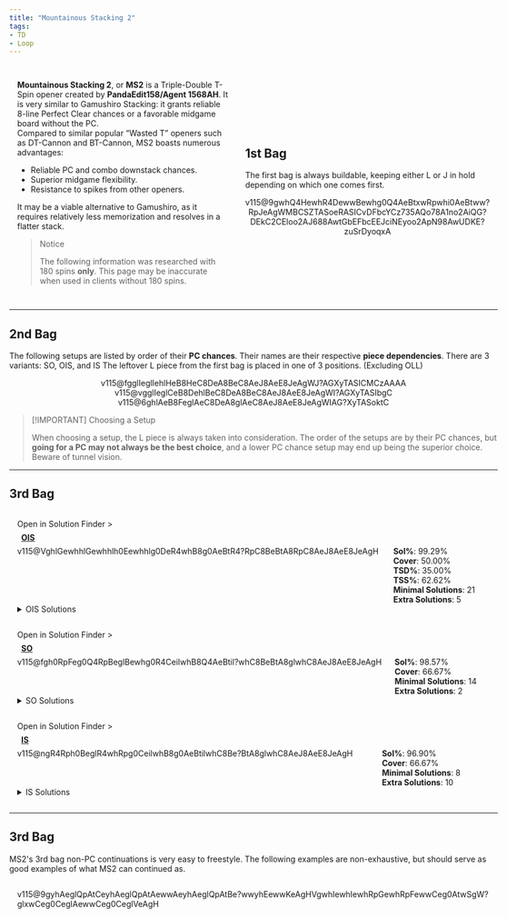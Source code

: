 ```yaml
---
title: "Mountainous Stacking 2"
tags:
- TD
- Loop
---
```

<head>
<meta name="description" content="Mountatinous Stacking 2, a Triple-Double opener by PandaEdit158/Agent 1568AH.">
</head>
<style>
    html{
        display: flex;
        justify-content: center;
        width: 100vw;
        height: 100vh;
    }
    body{
        width: 100vw;
        max-width: 1500px;
    }
    article{
        padding: 0 1em;
    }
    #intro{
        display: grid;
        grid-template-areas: 'text image';
        grid-template-columns: 1fr 0.75fr;
        place-items: center;
    }
    #intro-text{
        padding: 1em;
    }
    #bag-1{
        padding: 1em;
        grid-area: image;
    }
    .only-for-mobile{
        display: none;
    }
    .stat{
        width: 100%;
    }
    .setup-body{
        padding: 1em;
        position: relative;
    }
    .setup-body h3{
        margin: 0.5em;
        font-size: 1em;
        width: auto;
    }
    .setup-body h3 img{
        height: 2em;
        width: 2em;
    }
    .setup-details{
        display: grid;
        grid-template-areas: "info conts";
    }
    .setup-info{
        grid-area: info;
    }
    .fumen-image{
        outline: 1px solid var(--outlinegray);
    }
    .setup-continuations{
        grid-area: conts;
        display: inline-flex;
        flex-wrap: wrap;
        justify-content: center;
        align-items: center;
    }
    .setup-continuations .fumen-figure{
        margin: 0.125em;
    }
    @media all and (max-width: 900px){
        #intro{
            display: flex;
            flex-direction: column;
        }
        #bag-1{
            display: block;
        }
        .only-for-mobile{
            display: block;
        }
    }
    @media all and (max-width: 500px){
        #configs{
            margin: 0 0.5em;
        }
    }
</style>
<div id="intro">
    <div id="intro-text">
        <p>
            <strong>Mountainous Stacking 2</strong>, or <strong>MS2</strong> is a Triple-Double T-Spin opener created by <strong>PandaEdit158/Agent 1568AH</strong>. It is very similar to Gamushiro Stacking: it grants reliable 8-line Perfect Clear chances or a favorable midgame board without the PC.<br>
            Compared to similar popular “Wasted <span class="mino">T</span>” openers such as DT-Cannon and BT-Cannon, MS2 boasts numerous advantages:
            <ul>
                <li>Reliable PC and combo downstack chances.</li>
                <li>Superior midgame flexibility.</li>
                <li>Resistance to spikes from other openers.</li>
            </ul>
        </p>
        <p>
            It may be a viable alternative to Gamushiro, as it requires relatively less memorization and resolves in a flatter stack.
        </p>
        <blockquote class="danger-callout">
        <p>Notice</p>
        <p>The following information was researched with 180 spins <strong>only</strong>. This page may be inaccurate when used in clients without 180 spins.</p>
        </block>
    </div>
    <hr class="only-for-mobile">
    <div id="bag-1">
        <p>
            <h2 style="width:100%">1st Bag</h2>
            <p>The first bag is always buildable, keeping either <span class="mino">L</span> or <span class="mino">J</span> in hold depending on which one comes first.</p>
        </p>
        <center>
            <figfumen size="33">v115@9gwhQ4HewhR4DewwBewhg0Q4AeBtxwRpwhi0AeBtww?RpJeAgWMBCSZTASoeRASICvDFbcYCz735AQo78A1no2AiQG?DEkC2CEloo2AJ688AwtGbEFbcEEJciNEyoo2ApN98AwUDKE?zuSrDyoqxA</figfumen>
        </center>
    </div>
</div>

---
## 2nd Bag
The following setups are listed by order of their **PC chances**. Their names are their respective **piece dependencies**. There are 3 variants: <span class="mino">SO</span>, <span class="mino">OIS</span>, and <span class="mino">IS</span>
The leftover <span class="mino">L</span> piece from the first bag is placed in one of 3 positions. <span style="color: var(--graygray)">(Excluding OLL)</span>
<center><div>
<figfumen height="8">v115@fgglIeglIehlHeB8HeC8DeA8BeC8AeJ8AeE8JeAgWJ?AGXyTASICMCzAAAA</figfumen>
<figfumen height="8">v115@vgglIeglCeB8DehlBeC8DeA8BeC8AeJ8AeE8JeAgWI?AGXyTASIbgC</figfumen>
<figfumen height="8">v115@6ghlAeB8FeglAeC8DeA8glAeC8AeJ8AeE8JeAgWIAG?XyTASoktC</figfumen>
</div></center>

> [!IMPORTANT] Choosing a Setup
> 
> When choosing a setup, the <span class="mino">L</span> piece is always taken into consideration. The order of the setups are by their PC chances, but **going for a PC may not always be the best choice**, and a lower PC chance setup may end up being the superior choice. Beware of tunnel vision.

---

## 3rd Bag
<div class="setup-body">
	<div class="solution-finder-nav" onclick="console.log('panning!')"><span class="nav-text">Open in Solution Finder</span> ></div>
    <a href="#ois"><h3 id="ois" class="setup-title"><span class="mino">OIS</span></h3></a>
    <div class="setup-details">
            <fumen class="setup-image" height="10">v115@VghlGewhhlGewhhlh0Eewhhlg0DeR4whB8g0AeBtR4?RpC8BeBtA8RpC8AeJ8AeE8JeAgH</fumen>
            <div class="setup-stats">
                <div class="stat"><strong>Sol%</strong>: 
                    <span title="5004/5040" class="with180">99.29%</span>
                </div>
                <div class="stat"><strong>Cover</strong>: 50.00%</div>
                <div class="stat"><strong>TSD%</strong>: 35.00%</div>
                <div class="stat"><strong>TSS%</strong>: 62.62%</div>
                <div title="Number of solutions needed to maximize PC chances." class="stat"><strong>Minimal Solutions</strong>: <span class="with180">21</span></div>
                <div title="Number of optional solutions to use for extra T-Spins." class="stat"><strong>Extra Solutions</strong>: 5</div>
		</div>
    </div>
    <details>
    <summary><span class="mino">OIS</span> Solutions</summary>
    <h3>Minimals</h3>
        <div class="solutions with180">
            <figure class="fumen-figure"><fumen height="6" size="16">v115@zgB8g0zhhlC8i0R4AtglE8R4BtglD8ywAtG8wwF8Je?AgH</fumen><figcaption>Cover: 39.29%<br>Save: O</ficaption></figure>
            <figure class="fumen-figure"><fumen height="6" size="16">v115@zgB8Rph0ywC8Rpg0R4wwglE8R4ilD8zhG8g0F8JeAg?H</fumen><figcaption>Cover: 24.44%<br>Save: Z</ficaption></figure>
            <figure class="fumen-figure"><fumen height="6" size="16">v115@zgB8zhAtRpC8i0BtRpE8g0AtilD8ywglG8wwF8JeAg?H</fumen><figcaption>Cover: 23.77%<br>Save: S</ficaption></figure>
            <figure class="fumen-figure"><fumen height="6" size="16">v115@zgB8ilzhC8glywg0RpE8R4g0RpD8R4h0G8wwF8JeAg?H</fumen><figcaption>Cover: 20.08%<br>Save: Z</ficaption></figure>
            <figure class="fumen-figure"><fumen height="6" size="16">v115@zgB8g0BtzhC8i0hlRpE8BtglRpD8ywglG8wwF8JeAg?H</fumen><figcaption>Cover: 19.40%<br>Save: S</ficaption></figure>
            <figure class="fumen-figure"><fumen height="6" size="16">v115@zgB8Rpg0R4hlC8Rpi0AtglE8R4BtglD8ywAtG8wwF8?JeAgH</fumen><figcaption>Cover: 19.05%<br>Save: I</ficaption></figure>
            <figure class="fumen-figure"><fumen height="6" size="16">v115@zgB8Rph0Q4hlC8Rpg0wwR4glE8ywQ4glD8zhG8g0F8?JeAgH</fumen><figcaption>Cover: 17.78%<br>Save: Z</ficaption></figure>
            <figure class="fumen-figure"><fumen height="6" size="16">v115@zgB8Rpzhg0C8RpBtR4g0E8wwBth0D8xwR4G8wwF8Je?AgH</fumen><figcaption>Cover: 14.60%<br>Save: L</ficaption></figure>
            <figure class="fumen-figure"><fumen height="6" size="16">v115@zgB8ilzhC8glQ4i0RpE8ywRpD8R4wwg0G8Q4F8JeAg?H</fumen><figcaption>Cover: 13.57%<br>Save: Z</ficaption></figure>
            <figure class="fumen-figure"><fumen height="6" size="16">v115@zgB8Rpzhg0C8RpBtR4g0E8wwR4h0D8xwBtG8wwF8Je?AgH</fumen><figcaption>Cover: 10.48%<br>Save: L</ficaption></figure>
            <figure class="fumen-figure"><fumen height="6" size="16">v115@zgB8RpBti0C8RpwwBtR4E8xwR4g0D8zhG8wwF8JeAg?H</fumen><figcaption>Cover: 9.52%<br>Save: L</ficaption></figure>
            <figure class="fumen-figure"><fumen height="6" size="16">v115@zgB8RpilR4C8RpglAti0E8BtR4g0D8zhG8AtF8JeAg?H</fumen><figcaption>Cover: 9.52%<br>Save: T</ficaption></figure>
            <figure class="fumen-figure"><fumen height="6" size="16">v115@zgB8ywR4Atg0C8zhBtg0E8R4Ath0D8wwilG8glF8Je?AgH</fumen><figcaption>Cover: 8.89%<br>Save: O</ficaption></figure>
            <figure class="fumen-figure"><fumen height="6" size="16">v115@zgB8i0zhC8BtQ4hlRpE8R4glRpD8BtQ4glG8g0F8Je?AgH</fumen><figcaption>Cover: 8.89%<br>Save: T</ficaption></figure>
            <figure class="fumen-figure"><fumen height="6" size="16">v115@zgB8g0ywAtRpC8i0BtRpE8R4ilD8R4AtglG8wwF8Je?AgH</fumen><figcaption>Cover: 8.10%<br>Save: I</ficaption></figure>
            <figure class="fumen-figure"><fumen height="6" size="16">v115@zgB8ywQ4ilC8i0R4RpE8g0AtQ4RpD8wwBtglG8AtF8?JeAgH</fumen><figcaption>Cover: 7.14%<br>Save: I</ficaption></figure>
            <figure class="fumen-figure"><fumen height="6" size="16">v115@zgB8Q4hlzhC8R4glAtg0RpE8Btg0RpD8Q4Ath0G8gl?F8JeAgH</fumen><figcaption>Cover: 6.67%<br>Save: T</ficaption></figure>
            <figure class="fumen-figure"><fumen height="6" size="16">v115@zgB8Q4BthlRpC8R4BtglRpE8wwzhD8Q4xwglG8wwF8?JeAgH</fumen><figcaption>Cover: 6.35%<br>Save: J</ficaption></figure>
            <figure class="fumen-figure"><fumen height="6" size="16">v115@zgB8ilAtg0RpC8glQ4Btg0RpE8AtzhD8R4h0G8Q4F8?JeAgH</fumen><figcaption>Cover: 4.13%<br>Save: T</ficaption></figure>
            <figure class="fumen-figure"><fumen height="6" size="16">v115@zgB8Q4i0ilC8R4whg0AtRpE8whBtRpD8Q4whAtglG8?whF8JeAgH</fumen><figcaption>Cover: 3.81%<br>Save: T</ficaption></figure>
            <figure class="fumen-figure"><fumen height="6" size="16">v115@zgB8g0ywBtglC8i0R4BtE8R4ilD8zhG8wwF8JeAgH</fumen><figcaption>Cover: 3.17%<br>Save: O</ficaption></figure>
        </div>
        <h3>Extras</h3>
        <div class="solutions with180">
            <figure class="fumen-figure"><fumen height="6" size="16">v115@zgB8ilzhC8glQ4ywRpE8i0RpD8R4wwg0G8Q4F8JeAg?H</fumen><figcaption>Cover: 15.56%<br>Save: Z</ficaption></figure>
            <figure class="fumen-figure"><fumen height="6" size="16">v115@zgB8Rph0BtglC8Rpg0Q4ilE8g0R4BtD8ywQ4G8wwF8?JeAgH</fumen><figcaption>Cover: 11.98%<br>Save: I</ficaption></figure>
            <figure class="fumen-figure"><fumen height="6" size="16">v115@zgB8zhBtglC8i0Q4ilE8g0R4BtD8ywQ4G8wwF8JeAg?H</fumen><figcaption>Cover: 11.59%<br>Save: O</ficaption></figure>
            <figure class="fumen-figure"><fumen height="6" size="16">v115@zgB8i0Q4ilC8zhglRpE8g0R4RpD8ywQ4G8wwF8JeAg?H</fumen><figcaption>Cover: 2.54%<br>Save: Z</ficaption></figure>
            <figure class="fumen-figure"><fumen height="6" size="16">v115@zgB8Rpzhg0C8RpBtR4g0E8wwR4h0D8xwBtG8wwF8Je?AgH</fumen><figcaption>Cover: 10.48%<br>Save: L</ficaption></figure>
        </div>
    </details>
</div>
<div class="setup-body">
    <div class="solution-finder-nav" onclick="console.log('panning!')"><span class="nav-text">Open in Solution Finder</span> ></div>
    <a href="#so"><h3 id="so" class="setup-title"><span class="mino">SO</span></h3></a>
    <div class="setup-details">
        <fumen class="setup-image" height="10">v115@fgh0RpFeg0Q4RpBeglBewhg0R4CeilwhB8Q4AeBtil?whC8BeBtA8glwhC8AeJ8AeE8JeAgH</fumen>
        <div class="setup-stats">
            <div class="stat"><strong>Sol%</strong>: <span title="4968/5040">98.57%</span></div>
            <div class="stat"><strong>Cover</strong>: 66.67%</div>
            <div class="stat"><strong>Minimal Solutions</strong>: 14</div>
            <div class="stat"><strong>Extra Solutions</strong>: 2</div>
        </div>
    </div>
    <details>
    <summary><span class="mino">SO</span> Solutions</summary>
    <h3>Minimals</h3>
        <div class="solutions with180">
            <figure class="fumen-figure"><fumen height="6" size="16">v115@zgzhili0D8glR4Rpg0D8R4A8RpD8ywH8wwE8JeAgH</fumen><figcaption>Cover: 40.18%<br>Save: Z</ficaption></figure>
            <figure class="fumen-figure"><fumen height="6" size="16">v115@zgzhh0AtglRpD8g0BtglRpD8g0AtA8hlD8ywH8wwE8?JeAgH</fumen><figcaption>Cover: 35.19%<br>Save: S</ficaption></figure>
            <figure class="fumen-figure"><fumen height="6" size="16">v115@zgzhi0ilD8Rpg0glR4D8RpA8R4D8ywH8wwE8JeAgH</fumen><figcaption>Cover: 31..80%<br>Save: Z</ficaption></figure>
            <figure class="fumen-figure"><fumen height="6" size="16">v115@zgzhh0AtilD8g0BtglR4D8g0AtA8R4D8ywH8wwE8Je?AgH</fumen><figcaption>Cover: 31.32%<br>Save: O</ficaption></figure>
            <figure class="fumen-figure"><fumen height="6" size="16">v115@zgzhg0R4glRpD8i0glRpD8R4A8hlD8ywH8wwE8JeAg?H</fumen><figcaption>Cover: 31.24%<br>Save: Z</ficaption></figure>
            <figure class="fumen-figure"><fumen height="6" size="16">v115@zgzhRpglg0R4D8ili0D8RpA8R4D8ywH8wwE8JeAgH</fumen><figcaption>Cover: 21.9%<br>Save: Z</ficaption></figure>
            <figure class="fumen-figure"><fumen height="6" size="16">v115@zgzhh0AtglRpD8g0BtglRpD8R4A8hlD8R4AtH8g0E8?JeAgH</fumen><figcaption>Cover: 20.29%<br>Save: T</ficaption></figure>
            <figure class="fumen-figure"><fumen height="6" size="16">v115@zgzhRpglh0AtD8ilg0BtD8RpA8g0AtD8ywH8wwE8Je?AgH</fumen><figcaption>Cover: 19.73%<br>Save: S</ficaption></figure>
            <figure class="fumen-figure"><fumen height="6" size="16">v115@zgzhQ4ilRpD8R4BtRpD8wwQ4A8BtD8xwglH8wwE8Je?AgH</fumen><figcaption>Cover: 14.65%<br>Save: J</ficaption></figure>
            <figure class="fumen-figure"><fumen height="6" size="16">v115@zgzhili0D8ywRpg0D8R4A8RpD8R4wwH8glE8JeAgH</fumen><figcaption>Cover: 12.40%<br>Save: Z</ficaption></figure>
            <figure class="fumen-figure"><fumen height="6" size="16">v115@zgzhilh0AtD8ywg0BtD8R4A8g0AtD8R4wwH8glE8Je?AgH</fumen><figcaption>Cover: 9.02%<br>Save: O</ficaption></figure>
            <figure class="fumen-figure"><fumen height="6" size="16">v115@zgzhwwilRpD8Q4glBtRpD8R4A8BtD8xwQ4H8wwE8Je?AgH</fumen><figcaption>Cover: 4.19%<br>Save: J</ficaption></figure>
            <figure class="fumen-figure"><fumen height="6" size="16">v115@zgzhwwRph0AtD8Q4Rpg0BtD8R4A8g0AtD8xwQ4H8ww?E8JeAgH</fumen><figcaption>Cover: 4.19%<br>Save: L</ficaption></figure>
            <figure class="fumen-figure"><fumen height="6" size="16">v115@zgzhwwg0BtRpD8Q4i0RpD8R4A8BtD8xwQ4H8wwE8Je?AgH</fumen><figcaption>Cover: 2.58%<br>Save: L</ficaption></figure>
        </div>
    <h3>Extras</h3>
        <div class="solutions with180">
            <figure class="fumen-figure"><fumen height="6" size="16">v115@zgzhh0AtRpglD8g0BtilD8g0AtA8RpD8ywH8wwE8Je?AgH</fumen><figcaption>Cover: 17.8%<br>Save: S</ficaption></figure>
	    <figure class="fumen-figure"><fumen height="6" size="16">v115@zgzhglg0BtRpD8gli0RpD8hlA8BtD8ywH8wwE8JeAg?H</fumen><figcaption>Cover: 12.9%<br>Save: S</ficaption></figure>
        </div>
    </details>
</div>
<div class="setup-body">
    <div class="solution-finder-nav" onclick="console.log('panning!')"><span class="nav-text">Open in Solution Finder</span> ></div>
    <a href="#is"><h3 id="is" class="setup-title"><span class="mino">IS</span></h3></a>
    <div class="setup-details">
        <fumen class="setup-image" height="10">v115@ngR4Rph0BeglR4whRpg0CeilwhB8g0AeBtilwhC8Be?BtA8glwhC8AeJ8AeE8JeAgH</fumen>
        <div class="setup-stats">
            <div class="stat"><strong>Sol%</strong>: 
                <span title="4884/5040">96.90%</span>
            </div>
            <div class="stat"><strong>Cover</strong>: 66.67%</div>
            <div class="stat"><strong>Minimal Solutions</strong>: 8</div>
            <div class="stat"><strong>Extra Solutions</strong>: 10</div>
        </div>
    </div>
    <details>
    <summary><span class="mino">IS</span> Solutions</summary>
    <h3>Minimals</h3>
        <div class="solutions">
	    <figure class="fumen-figure"><fumen height="6" size="16">v115@zgRpg0zhilRpi0R4glF8R4G8ywH8wwE8JeAgH</fumen><figcaption>Cover: 61.18%<br>Save: Z</ficaption></figure>
	    <figure class="fumen-figure"><fumen height="6" size="16">v115@zgRpilg0zhRpglBti0F8BtG8ywH8wwE8JeAgH</fumen><figcaption>Cover: 53.93%<br>Save: S</ficaption></figure>
	    <figure class="fumen-figure"><fumen height="6" size="16">v115@zgg0zhRpili0BtRpglF8BtG8ywH8wwE8JeAgH</fumen><figcaption>Cover: 51.23%<br>Save: S</ficaption></figure>
	    <figure class="fumen-figure"><fumen height="6" size="16">v115@zgRpQ4ywzhRpR4wwilF8h0G8Q4g0glH8g0E8JeAgH</fumen><figcaption>Cover: 25.55%<br>Save: Z</ficaption></figure>
	    <figure class="fumen-figure"><fumen height="6" size="16">v115@zgRpzhAtilRpywBtglF8h0G8wwg0AtH8g0E8JeAgH</fumen><figcaption>Cover: 25.55%<br>Save: S</ficaption></figure>
	    <figure class="fumen-figure"><fumen height="6" size="16">v115@zgRpQ4ywAtilRpR4wwBtglF8h0G8Q4g0AtH8g0E8Je?AgH</fumen><figcaption>Cover: 20.64%<br>Save: I</ficaption></figure>
	    <figure class="fumen-figure"><fumen height="6" size="16">v115@zgRpzhAtilRpi0BtglF8R4G8R4AtH8g0E8JeAgH</fumen><figcaption>Cover: 18.67%<br>Save: T</ficaption></figure>
	    <figure class="fumen-figure"><fumen height="6" size="16">v115@zgRpQ4i0AtilRpR4whBtglF8whAtG8Q4whg0H8whE8?JeAgH</fumen><figcaption>Cover: 14.74%<br>Save: T</ficaption></figure>
        </div>
    <h3>Extras</h3>
        <div class="solutions">
<figure class="fumen-figure"><fumen height="6" size="16">v115@zgRpQ4zhilRpR4ywglF8h0G8Q4g0wwH8g0E8JeAgH</fumen><figcaption>Cover: 24.8%<br>Save: Z</ficaption></figure>
	    <figure class="fumen-figure"><fumen height="6" size="16">v115@zgRpywAtzhRpi0ilF8g0glG8wwBtH8AtE8JeAgH</fumen><figcaption>Cover: 13.3%<br>Save: S</ficaption></figure>
	    <figure class="fumen-figure"><fumen height="6" size="16">v115@zgRpg0ywzhRpi0ilF8R4G8R4glH8wwE8JeAgH</fumen><figcaption>Cover: 16.7%<br>Save: Z</ficaption></figure>
	    <figure class="fumen-figure"><fumen height="6" size="16">v115@zgRpg0ywAtilRpi0BtglF8R4G8R4AtH8wwE8JeAgH</fumen><figcaption>Cover: 14.3%<br>Save: I</ficaption></figure>
        </div>
    </details>
</div>

---
## 3rd Bag
MS2's 3rd bag non-PC continuations is very easy to freestyle. The following examples are non-exhaustive, but should serve as good examples of what MS2 can continued as.
<div class="setup-body">
<fumen delay="1000" height="10" outline="v115@9gC8GeC8AeC8AeA8AeC8AeC8BeD8EeA8KeAgHVgA8I?eA8IeC8GeC8FeA8CAB8AeD8CAA8CAA8AAA8CAA8CAA8AeDA?EeAAKeAgH">v115@9gyhAeglQpAtCeyhAeglQpAtAewwAeyhAeglQpAtBe?wwyhEewwKeAgHVgwhIewhIewhRpGewhRpFewwCeg0AtwSgW?glxwCeg0CeglAewwCeg0CeglVeAgH</fumen>
</div>

